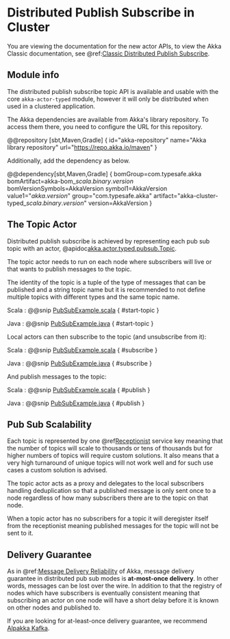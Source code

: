 # Distributed Publish Subscribe in Cluster

You are viewing the documentation for the new actor APIs, to view the Akka Classic documentation, see @ref:[Classic Distributed Publish Subscribe](../distributed-pub-sub.md).

## Module info

The distributed publish subscribe topic API is available and usable with the core `akka-actor-typed` module, however it will only be distributed
when used in a clustered application.

The Akka dependencies are available from Akka's library repository. To access them there, you need to configure the URL for this repository.

@@repository [sbt,Maven,Gradle] {
id="akka-repository"
name="Akka library repository"
url="https://repo.akka.io/maven"
}

Additionally, add the dependency as below.

@@dependency[sbt,Maven,Gradle] {
  bomGroup=com.typesafe.akka bomArtifact=akka-bom_$scala.binary.version$ bomVersionSymbols=AkkaVersion
  symbol1=AkkaVersion
  value1="$akka.version$"
  group="com.typesafe.akka"
  artifact="akka-cluster-typed_$scala.binary.version$"
  version=AkkaVersion
}

## The Topic Actor

Distributed publish subscribe is achieved by representing each pub sub topic with an actor, @apidoc[akka.actor.typed.pubsub.Topic](akka.actor.typed.pubsub.Topic$). 

The topic actor needs to run on each node where subscribers will live or that wants to publish messages to the topic.
 
The identity of the topic is a tuple of the type of messages that can be published and a string topic name but it is recommended
to not define multiple topics with different types and the same topic name.

Scala
:  @@snip [PubSubExample.scala](/akka-actor-typed-tests/src/test/scala/docs/akka/typed/pubsub/PubSubExample.scala) { #start-topic }

Java
:  @@snip [PubSubExample.java](/akka-actor-typed-tests/src/test/java/jdocs/akka/typed/pubsub/PubSubExample.java) { #start-topic }

Local actors can then subscribe to the topic (and unsubscribe from it):

Scala
:  @@snip [PubSubExample.scala](/akka-actor-typed-tests/src/test/scala/docs/akka/typed/pubsub/PubSubExample.scala) { #subscribe }

Java
:  @@snip [PubSubExample.java](/akka-actor-typed-tests/src/test/java/jdocs/akka/typed/pubsub/PubSubExample.java) { #subscribe }

And publish messages to the topic:

Scala
:  @@snip [PubSubExample.scala](/akka-actor-typed-tests/src/test/scala/docs/akka/typed/pubsub/PubSubExample.scala) { #publish }

Java
:  @@snip [PubSubExample.java](/akka-actor-typed-tests/src/test/java/jdocs/akka/typed/pubsub/PubSubExample.java) { #publish }

## Pub Sub Scalability

Each topic is represented by one @ref[Receptionist](actor-discovery.md) service key meaning that the number of topics 
will scale to thousands or tens of thousands but for higher numbers of topics will require custom solutions. It also means
that a very high turnaround of unique topics will not work well and for such use cases a custom solution is advised.

The topic actor acts as a proxy and delegates to the local subscribers handling deduplication so that a published message
is only sent once to a node regardless of how many subscribers there are to the topic on that node.

When a topic actor has no subscribers for a topic it will deregister itself from the receptionist meaning published messages
for the topic will not be sent to it.

## Delivery Guarantee

As in @ref:[Message Delivery Reliability](../general/message-delivery-reliability.md) of Akka, message delivery guarantee in distributed pub sub modes is **at-most-once delivery**. In other words, messages can be lost over the wire. In addition to that the registry of nodes which have subscribers is eventually consistent
meaning that subscribing an actor on one node will have a short delay before it is known on other nodes and published to.

If you are looking for at-least-once delivery guarantee, we recommend [Alpakka Kafka](https://doc.akka.io/docs/alpakka-kafka/current/).


